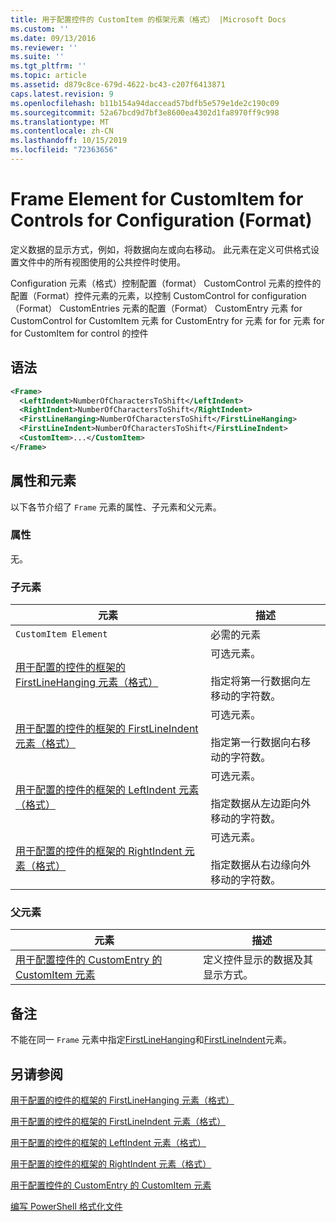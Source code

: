 ```yaml
---
title: 用于配置控件的 CustomItem 的框架元素（格式） |Microsoft Docs
ms.custom: ''
ms.date: 09/13/2016
ms.reviewer: ''
ms.suite: ''
ms.tgt_pltfrm: ''
ms.topic: article
ms.assetid: d879c8ce-679d-4622-bc43-c207f6413871
caps.latest.revision: 9
ms.openlocfilehash: b11b154a94daccead57bdfb5e579e1de2c190c09
ms.sourcegitcommit: 52a67bcd9d7bf3e8600ea4302d1fa8970ff9c998
ms.translationtype: MT
ms.contentlocale: zh-CN
ms.lasthandoff: 10/15/2019
ms.locfileid: "72363656"
---
```

# <a name="frame-element-for-customitem-for-controls-for-configuration-format"></a>Frame Element for CustomItem for Controls for Configuration (Format)

定义数据的显示方式，例如，将数据向左或向右移动。 此元素在定义可供格式设置文件中的所有视图使用的公共控件时使用。

Configuration 元素（格式）控制配置（format） CustomControl 元素的控件的配置（Format）控件元素的元素，以控制 CustomControl for configuration （Format） CustomEntries 元素的配置（Format） CustomEntry 元素 for CustomControl for CustomItem 元素 for CustomEntry for 元素 for for 元素 for for CustomItem for control 的控件

## <a name="syntax"></a>语法

```xml
<Frame>
  <LeftIndent>NumberOfCharactersToShift</LeftIndent>
  <RightIndent>NumberOfCharactersToShift</RightIndent>
  <FirstLineHanging>NumberOfCharactersToShift</FirstLineHanging>
  <FirstLineIndent>NumberOfCharactersToShift</FirstLineIndent>
  <CustomItem>...</CustomItem>
</Frame>
```

## <a name="attributes-and-elements"></a>属性和元素

以下各节介绍了 `Frame` 元素的属性、子元素和父元素。

### <a name="attributes"></a>属性

无。

### <a name="child-elements"></a>子元素

|元素|描述|
|-------------|-----------------|
|`CustomItem Element`|必需的元素|
|[用于配置的控件的框架的 FirstLineHanging 元素（格式）](./firstlinehanging-element-for-frame-for-controls-for-configuration-format.md)|可选元素。<br /><br /> 指定将第一行数据向左移动的字符数。|
|[用于配置的控件的框架的 FirstLineIndent 元素（格式）](./firstlineindent-element-for-frame-for-controls-for-configuration-format.md)|可选元素。<br /><br /> 指定第一行数据向右移动的字符数。|
|[用于配置的控件的框架的 LeftIndent 元素（格式）](./leftindent-element-for-frame-for-controls-for-configuration-format.md)|可选元素。<br /><br /> 指定数据从左边距向外移动的字符数。|
|[用于配置的控件的框架的 RightIndent 元素（格式）](./rightindent-element-for-frame-for-controls-for-configuration-format.md)|可选元素。<br /><br /> 指定数据从右边缘向外移动的字符数。|

### <a name="parent-elements"></a>父元素

|元素|描述|
|-------------|-----------------|
|[用于配置控件的 CustomEntry 的 CustomItem 元素](./customitem-element-for-customentry-for-controls-for-configuration-format.md)|定义控件显示的数据及其显示方式。|

## <a name="remarks"></a>备注

不能在同一 `Frame` 元素中指定[FirstLineHanging](./firstlinehanging-element-for-frame-for-controls-for-configuration-format.md)和[FirstLineIndent](./firstlineindent-element-for-frame-for-controls-for-configuration-format.md)元素。

## <a name="see-also"></a>另请参阅

[用于配置的控件的框架的 FirstLineHanging 元素（格式）](./firstlinehanging-element-for-frame-for-controls-for-configuration-format.md)

[用于配置的控件的框架的 FirstLineIndent 元素（格式）](./firstlineindent-element-for-frame-for-controls-for-configuration-format.md)

[用于配置的控件的框架的 LeftIndent 元素（格式）](./leftindent-element-for-frame-for-controls-for-configuration-format.md)

[用于配置的控件的框架的 RightIndent 元素（格式）](./rightindent-element-for-frame-for-controls-for-configuration-format.md)

[用于配置控件的 CustomEntry 的 CustomItem 元素](./customitem-element-for-customentry-for-controls-for-configuration-format.md)

[编写 PowerShell 格式化文件](./writing-a-powershell-formatting-file.md)
